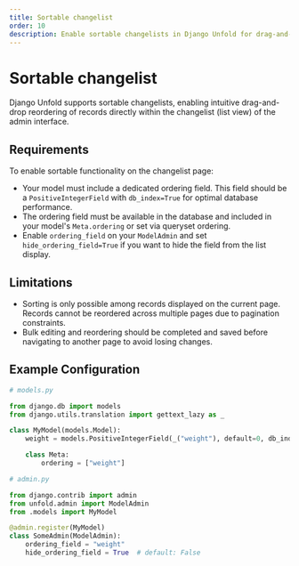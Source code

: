 ```yaml
---
title: Sortable changelist
order: 10
description: Enable sortable changelists in Django Unfold for drag-and-drop record reordering directly in the admin list view.
---
```


# Sortable changelist

Django Unfold supports sortable changelists, enabling intuitive drag-and-drop reordering of records directly within the changelist (list view) of the admin interface.

## Requirements

To enable sortable functionality on the changelist page:

- Your model must include a dedicated ordering field. This field should be a `PositiveIntegerField` with `db_index=True` for optimal database performance.
- The ordering field must be available in the database and included in your model's `Meta.ordering` or set via queryset ordering.
- Enable `ordering_field` on your `ModelAdmin` and set `hide_ordering_field=True` if you want to hide the field from the list display.

## Limitations

- Sorting is only possible among records displayed on the current page. Records cannot be reordered across multiple pages due to pagination constraints.
- Bulk editing and reordering should be completed and saved before navigating to another page to avoid losing changes.

## Example Configuration


```python
# models.py

from django.db import models
from django.utils.translation import gettext_lazy as _

class MyModel(models.Model):
    weight = models.PositiveIntegerField(_("weight"), default=0, db_index=True)

    class Meta:
        ordering = ["weight"]
```

```python
# admin.py

from django.contrib import admin
from unfold.admin import ModelAdmin
from .models import MyModel

@admin.register(MyModel)
class SomeAdmin(ModelAdmin):
    ordering_field = "weight"
    hide_ordering_field = True  # default: False
```
